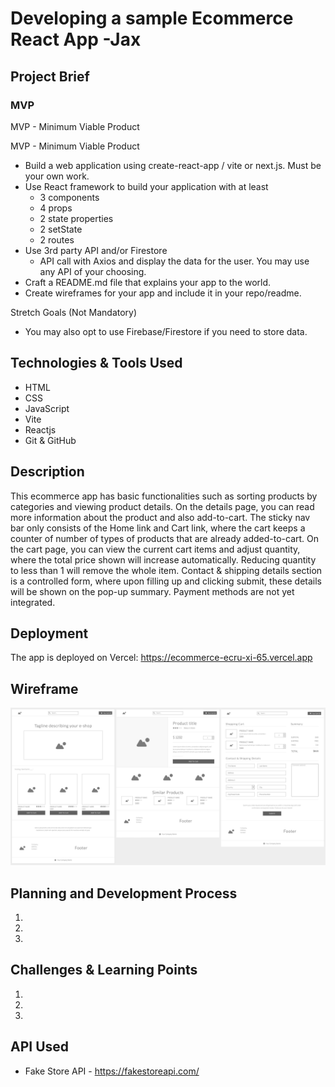 # Developing a sample Ecommerce React App -Jax

## Project Brief

### MVP

MVP - Minimum Viable Product

MVP - Minimum Viable Product

* Build a web application using create-react-app / vite or next.js. Must be your own work.
* Use React framework to build your application with at least
  * 3 components
  * 4 props
  * 2 state properties
  * 2 setState
  * 2 routes
* Use 3rd party API and/or Firestore
  * API call with Axios and display the data for the user. You may use any API of your choosing.
* Craft a README.md file that explains your app to the world.
* Create wireframes for your app and include it in your repo/readme.

Stretch Goals (Not Mandatory)

* You may also opt to use Firebase/Firestore if you need to store data.


## Technologies & Tools Used

* HTML
* CSS
* JavaScript
* Vite
* Reactjs
* Git & GitHub


## Description

This ecommerce app has basic functionalities such as sorting products by categories and viewing product details. On the details page, you can read more information about the product and also add-to-cart. The sticky nav bar only consists of the Home link and Cart link, where the cart keeps a counter of number of types of products that are already added-to-cart. On the cart page, you can view the current cart items and adjust quantity, where the total price shown will increase automatically. Reducing quantity to less than 1 will remove the whole item. Contact & shipping details section is a controlled form, where upon filling up and clicking submit, these details will be shown on the pop-up summary. Payment methods are not yet integrated.


## Deployment

The app is deployed on Vercel:
https://ecommerce-ecru-xi-65.vercel.app


## Wireframe
<img src="/src/assets/wireframe.png" />


## Planning and Development Process

1. 

2.

3.


## Challenges & Learning Points

1. 

2.

3.


## API Used

* Fake Store API - https://fakestoreapi.com/
